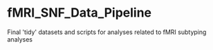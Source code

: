 # fMRI_SNF_Data_Pipeline
Final 'tidy' datasets and scripts for analyses related to fMRI subtyping analyses
